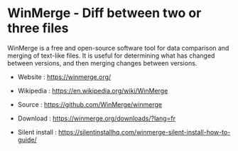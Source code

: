 # WinMerge - Diff between two or three files

WinMerge is a free and open-source software tool for data comparison
and merging of text-like files.
It is useful for determining what has changed between versions,
and then merging changes between versions. 

* Website : https://winmerge.org/
* Wikipedia : https://en.wikipedia.org/wiki/WinMerge
* Source : https://github.com/WinMerge/winmerge

* Download : https://winmerge.org/downloads/?lang=fr
* Silent install : https://silentinstallhq.com/winmerge-silent-install-how-to-guide/
